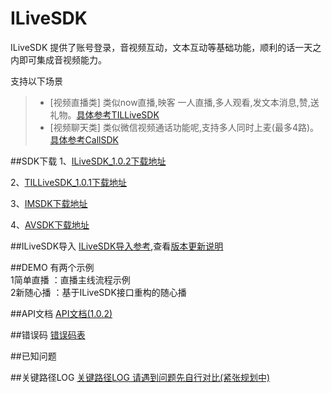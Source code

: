 # ILiveSDK
ILiveSDK 提供了账号登录，音视频互动，文本互动等基础功能，顺利的话一天之内即可集成音视频能力。

支持以下场景     
>* [视频直播类]
类似now直播,映客 一人直播,多人观看,发文本消息,赞,送礼物。[具体参考TILLiveSDK](https://github.com/zhaoyang21cn/ILiveSDK_iOS_Demos/blob/master/TILLiveSDK-README.md)
>* [视频聊天类]
     类似微信视频通话功能呢,支持多人同时上麦(最多4路)。[具体参考CallSDK](https://github.com/zhaoyang21cn/CallSDK_iOS_Demo/blob/master/TILCallSDK-README.md)

##SDK下载
1、[ILiveSDK_1.0.2下载地址](http://dldir1.qq.com/hudongzhibo/ILiveSDK/ILiveSDK_1.0.2.zip)

2、[TILLiveSDK_1.0.1下载地址](http://dldir1.qq.com/hudongzhibo/ILiveSDK/TILLiveSDK_1.0.1.zip)

3、[IMSDK下载地址](http://dldir1.qq.com/hudongzhibo/ILiveSDK/IMSDK.zip)

4、[AVSDK下载地址](http://dldir1.qq.com/hudongzhibo/ILiveSDK/AVSDK.zip)

##ILiveSDK导入
[ILiveSDK导入参考](https://github.com/zhaoyang21cn/ILiveSDK_iOS_Demos/blob/master/ILiveSDK-README.md),查看[版本更新说明](https://github.com/zhaoyang21cn/ILiveSDK_iOS_Demos/blob/master/doc/ILiveSDK_ChangeList.md)


##DEMO
有两个示例 <br />
1简单直播 ：直播主线流程示例  <br />
2新随心播 ：基于ILiveSDK接口重构的随心播   

##API文档
[API文档(1.0.2)](https://zhaoyang21cn.github.io/ilivesdk_help/ios_help/)

##错误码
[错误码表](https://github.com/zhaoyang21cn/ILiveSDK_Android_Demos/blob/master/doc/ILiveSDK/error.md)

##已知问题

##关键路径LOG
[关键路径LOG 请遇到问题先自行对比(紧张规划中)]()


